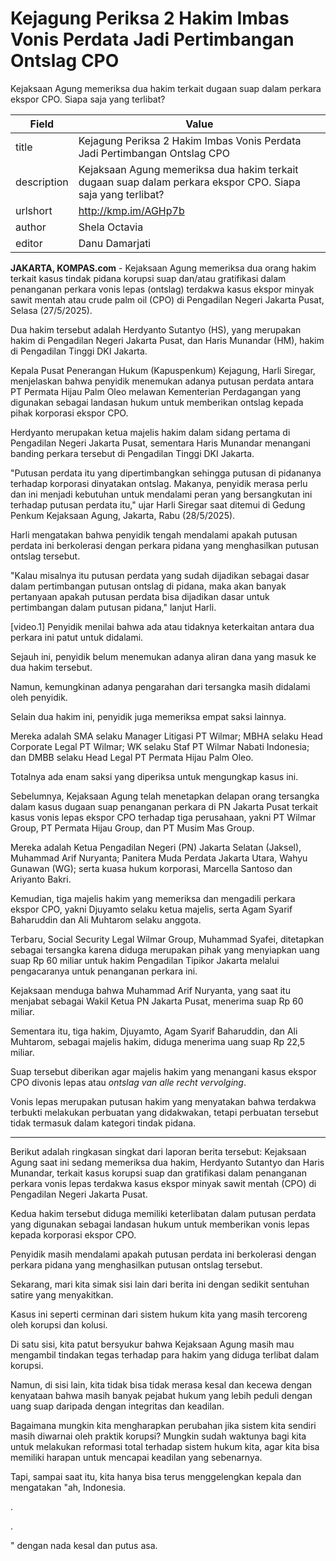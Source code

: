 # Kejagung Periksa 2 Hakim Imbas Vonis Perdata Jadi Pertimbangan Ontslag CPO

Kejaksaan Agung memeriksa dua hakim terkait dugaan suap dalam perkara ekspor CPO. Siapa saja yang terlibat?

| Field       | Value                                                       |
|-------------|-------------------------------------------------------------|
| title       | Kejagung Periksa 2 Hakim Imbas Vonis Perdata Jadi Pertimbangan Ontslag CPO |
| description | Kejaksaan Agung memeriksa dua hakim terkait dugaan suap dalam perkara ekspor CPO. Siapa saja yang terlibat? |
| urlshort    | http://kmp.im/AGHp7b |
| author      | Shela Octavia |
| editor      | Danu Damarjati  |

**JAKARTA, KOMPAS.com** - Kejaksaan Agung memeriksa dua orang hakim terkait kasus tindak pidana korupsi suap dan/atau gratifikasi dalam penanganan perkara vonis lepas (ontslag) terdakwa kasus ekspor minyak sawit mentah atau crude palm oil (CPO) di Pengadilan Negeri Jakarta Pusat, Selasa (27/5/2025).

Dua hakim tersebut adalah Herdyanto Sutantyo (HS), yang merupakan hakim di Pengadilan Negeri Jakarta Pusat, dan Haris Munandar (HM), hakim di Pengadilan Tinggi DKI Jakarta.

Kepala Pusat Penerangan Hukum (Kapuspenkum) Kejagung, Harli Siregar, menjelaskan bahwa penyidik menemukan adanya putusan perdata antara PT Permata Hijau Palm Oleo melawan Kementerian Perdagangan yang digunakan sebagai landasan hukum untuk memberikan ontslag kepada pihak korporasi ekspor CPO.

Herdyanto merupakan ketua majelis hakim dalam sidang pertama di Pengadilan Negeri Jakarta Pusat, sementara Haris Munandar menangani banding perkara tersebut di Pengadilan Tinggi DKI Jakarta.

"Putusan perdata itu yang dipertimbangkan sehingga putusan di pidananya terhadap korporasi dinyatakan ontslag. Makanya, penyidik merasa perlu dan ini menjadi kebutuhan untuk mendalami peran yang bersangkutan ini terhadap putusan perdata itu," ujar Harli Siregar saat ditemui di Gedung Penkum Kejaksaan Agung, Jakarta, Rabu (28/5/2025).

Harli mengatakan bahwa penyidik tengah mendalami apakah putusan perdata ini berkolerasi dengan perkara pidana yang menghasilkan putusan ontslag tersebut.

"Kalau misalnya itu putusan perdata yang sudah dijadikan sebagai dasar dalam pertimbangan putusan ontslag di pidana, maka akan banyak pertanyaan apakah putusan perdata bisa dijadikan dasar untuk pertimbangan dalam putusan pidana," lanjut Harli.

\[video.1\] Penyidik menilai bahwa ada atau tidaknya keterkaitan antara dua perkara ini patut untuk didalami.

Sejauh ini, penyidik belum menemukan adanya aliran dana yang masuk ke dua hakim tersebut.

Namun, kemungkinan adanya pengarahan dari tersangka masih didalami oleh penyidik.

Selain dua hakim ini, penyidik juga memeriksa empat saksi lainnya.

Mereka adalah SMA selaku Manager Litigasi PT Wilmar; MBHA selaku Head Corporate Legal PT Wilmar; WK selaku Staf PT Wilmar Nabati Indonesia; dan DMBB selaku Head Legal PT Permata Hijau Palm Oleo.

Totalnya ada enam saksi yang diperiksa untuk mengungkap kasus ini.

Sebelumnya, Kejaksaan Agung telah menetapkan delapan orang tersangka dalam kasus dugaan suap penanganan perkara di PN Jakarta Pusat terkait kasus vonis lepas ekspor CPO terhadap tiga perusahaan, yakni PT Wilmar Group, PT Permata Hijau Group, dan PT Musim Mas Group.

Mereka adalah Ketua Pengadilan Negeri (PN) Jakarta Selatan (Jaksel), Muhammad Arif Nuryanta; Panitera Muda Perdata Jakarta Utara, Wahyu Gunawan (WG); serta kuasa hukum korporasi, Marcella Santoso dan Ariyanto Bakri.

Kemudian, tiga majelis hakim yang memeriksa dan mengadili perkara ekspor CPO, yakni Djuyamto selaku ketua majelis, serta Agam Syarif Baharuddin dan Ali Muhtarom selaku anggota.

Terbaru, Social Security Legal Wilmar Group, Muhammad Syafei, ditetapkan sebagai tersangka karena diduga merupakan pihak yang menyiapkan uang suap Rp 60 miliar untuk hakim Pengadilan Tipikor Jakarta melalui pengacaranya untuk penanganan perkara ini.

Kejaksaan menduga bahwa Muhammad Arif Nuryanta, yang saat itu menjabat sebagai Wakil Ketua PN Jakarta Pusat, menerima suap Rp 60 miliar.

Sementara itu, tiga hakim, Djuyamto, Agam Syarif Baharuddin, dan Ali Muhtarom, sebagai majelis hakim, diduga menerima uang suap Rp 22,5 miliar.

Suap tersebut diberikan agar majelis hakim yang menangani kasus ekspor CPO divonis lepas atau *ontslag van alle recht vervolging*.

Vonis lepas merupakan putusan hakim yang menyatakan bahwa terdakwa terbukti melakukan perbuatan yang didakwakan, tetapi perbuatan tersebut tidak termasuk dalam kategori tindak pidana.

---
Berikut adalah ringkasan singkat dari laporan berita tersebut: Kejaksaan Agung saat ini sedang memeriksa dua hakim, Herdyanto Sutantyo dan Haris Munandar, terkait kasus korupsi suap dan gratifikasi dalam penanganan perkara vonis lepas terdakwa kasus ekspor minyak sawit mentah (CPO) di Pengadilan Negeri Jakarta Pusat.

 Kedua hakim tersebut diduga memiliki keterlibatan dalam putusan perdata yang digunakan sebagai landasan hukum untuk memberikan vonis lepas kepada korporasi ekspor CPO.

 Penyidik masih mendalami apakah putusan perdata ini berkolerasi dengan perkara pidana yang menghasilkan putusan ontslag tersebut.



Sekarang, mari kita simak sisi lain dari berita ini dengan sedikit sentuhan satire yang menyakitkan.

 Kasus ini seperti cerminan dari sistem hukum kita yang masih tercoreng oleh korupsi dan kolusi.

 Di satu sisi, kita patut bersyukur bahwa Kejaksaan Agung masih mau mengambil tindakan tegas terhadap para hakim yang diduga terlibat dalam korupsi.

 Namun, di sisi lain, kita tidak bisa tidak merasa kesal dan kecewa dengan kenyataan bahwa masih banyak pejabat hukum yang lebih peduli dengan uang suap daripada dengan integritas dan keadilan.

 Bagaimana mungkin kita mengharapkan perubahan jika sistem kita sendiri masih diwarnai oleh praktik korupsi? Mungkin sudah waktunya bagi kita untuk melakukan reformasi total terhadap sistem hukum kita, agar kita bisa memiliki harapan untuk mencapai keadilan yang sebenarnya.

 Tapi, sampai saat itu, kita hanya bisa terus menggelengkan kepala dan mengatakan "ah, Indonesia.

.

.

" dengan nada kesal dan putus asa.
